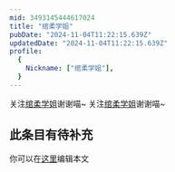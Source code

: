 ```yaml
---
mid: 3493145444617024
title: "绾柔学姐"
pubDate: "2024-11-04T11:22:15.639Z"
updatedDate: "2024-11-04T11:22:15.639Z"
profile:
  {
    Nickname: ["绾柔学姐"],
  }
---
```


关注[绾柔学姐](https://space.bilibili.com/3493145444617024)谢谢喵~ 关注[绾柔学姐](https://space.bilibili.com/3493145444617024)谢谢喵~

## 此条目有待补充
你可以在[这里](https://github.com/Yuhanawa/VTuber.ICU/edit/master/src/content/v/绾柔学姐/index.md)编辑本文
